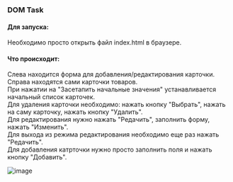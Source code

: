 ### DOM Task
#### Для запуска:
Необходимо просто открыть файл index.html в браузере.
#### Что происходит:
Слева находится форма для добавления/редактирования карточки.  
Справа находятся сами карточки товаров.  
При нажатии на "Засетапить начальные значения" устанавливается начальный список карточек.  
Для удаления карточки необходимо: нажать кнопку "Выбрать", нажать на саму карточку, нажать кнопку "Удалить".  
Для редактирования нужно нажать "Редачить", заполнить форму, нажать "Изменить".  
Для выхода из режима редактирования необходимо еще раз нажать "Редачить".  
Для добавления катрточки нужно просто заполнить поля и нажать кнопку "Добавить".

![image](https://github.com/petilia2002/FrontendCourse2023/assets/112577602/18dc96cf-dd8f-4ba6-99f5-10a46a3d0306)

